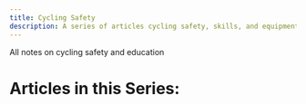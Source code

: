 ```yaml
---
title: Cycling Safety
description: A series of articles cycling safety, skills, and equipment for experienced cyclists
---
```


All notes on cycling safety and education

# Articles in this Series:
